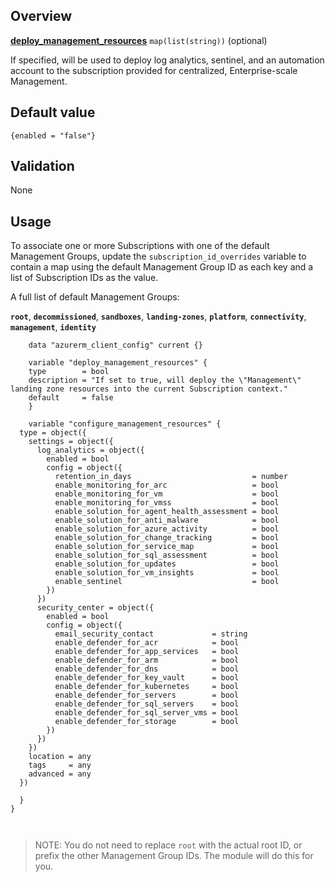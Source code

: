## Overview

[**deploy_management_resources**](#overview) `map(list(string))` (optional)

If specified, will be used to deploy log analytics, sentinel, and an automation account to the subscription provided for centralized, Enterprise-scale Management.

## Default value

`{enabled = "false"}`

## Validation

None

## Usage

To associate one or more Subscriptions with one of the default Management Groups, update the `subscription_id_overrides` variable to contain a map using the default Management Group ID as each key and a list of Subscription IDs as the value.

A full list of default Management Groups:

**`root`**, **`decommissioned`**, **`sandboxes`**, **`landing-zones`**, **`platform`**, **`connectivity`**, **`management`**, **`identity`**

```hcl
    data "azurerm_client_config" current {}

    variable "deploy_management_resources" {
    type        = bool
    description = "If set to true, will deploy the \"Management\" landing zone resources into the current Subscription context."
    default     = false
    }

    variable "configure_management_resources" {
  type = object({
    settings = object({
      log_analytics = object({
        enabled = bool
        config = object({
          retention_in_days                           = number
          enable_monitoring_for_arc                   = bool
          enable_monitoring_for_vm                    = bool
          enable_monitoring_for_vmss                  = bool
          enable_solution_for_agent_health_assessment = bool
          enable_solution_for_anti_malware            = bool
          enable_solution_for_azure_activity          = bool
          enable_solution_for_change_tracking         = bool
          enable_solution_for_service_map             = bool
          enable_solution_for_sql_assessment          = bool
          enable_solution_for_updates                 = bool
          enable_solution_for_vm_insights             = bool
          enable_sentinel                             = bool
        })
      })
      security_center = object({
        enabled = bool
        config = object({
          email_security_contact             = string
          enable_defender_for_acr            = bool
          enable_defender_for_app_services   = bool
          enable_defender_for_arm            = bool
          enable_defender_for_dns            = bool
          enable_defender_for_key_vault      = bool
          enable_defender_for_kubernetes     = bool
          enable_defender_for_servers        = bool
          enable_defender_for_sql_servers    = bool
          enable_defender_for_sql_server_vms = bool
          enable_defender_for_storage        = bool
        })
      })
    })
    location = any
    tags     = any
    advanced = any
  })
 
  }
}
    
  
```

> NOTE: You do not need to replace `root` with the actual root ID, or prefix the other Management Group IDs. The module will do this for you.

[//]: # "************************"
[//]: # "INSERT LINK LABELS BELOW"
[//]: # "************************"
[this_page]: # "Link for the current page."